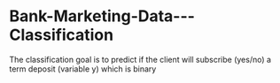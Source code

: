# Bank-Marketing-Data---Classification
The classification goal is to predict if the client will subscribe (yes/no) a term deposit (variable y) which is binary 
